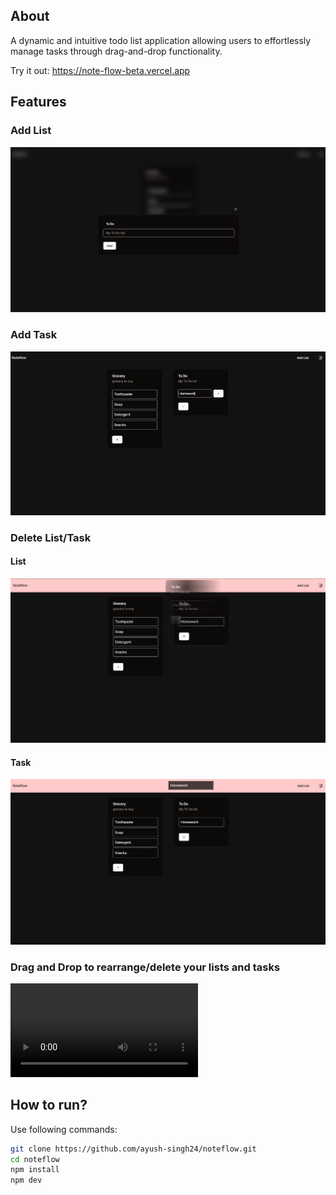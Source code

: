 ## About
A dynamic and intuitive todo list application allowing users to effortlessly manage tasks through drag-and-drop functionality. 

Try it out: https://note-flow-beta.vercel.app

## Features

### Add List
![add list](./screenshots/add-list.png)

### Add Task
![add task](./screenshots/add-task.png)

### Delete List/Task
#### List
![delete list](./screenshots/delete-list.png)

#### Task
![delete task](./screenshots/delete-task.png)

### Drag and Drop to rearrange/delete your lists and tasks
![drag-drop demo](./screenshots/drag-drop.mp4)

## How to run?

Use following commands:

```bash
git clone https://github.com/ayush-singh24/noteflow.git
cd noteflow
npm install
npm dev
```
